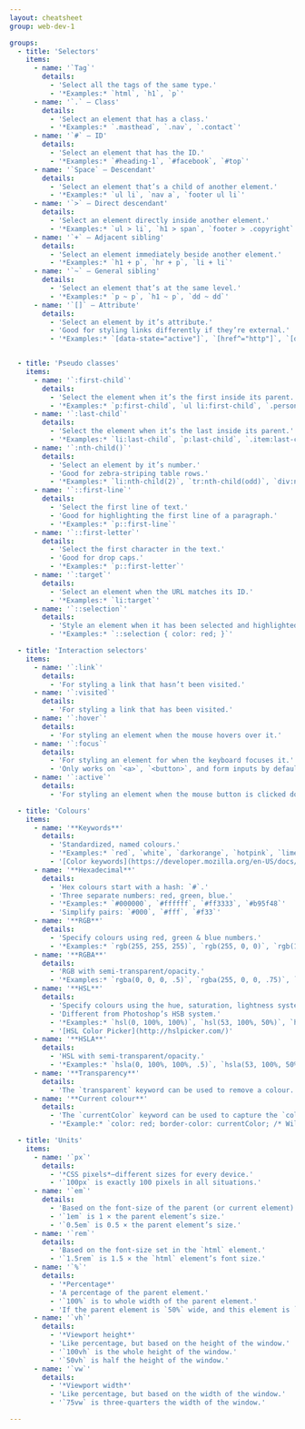 ```yaml
---
layout: cheatsheet
group: web-dev-1

groups:
  - title: 'Selectors'
    items:
      - name: '`Tag`'
        details:
          - 'Select all the tags of the same type.'
          - '*Examples:* `html`, `h1`, `p`'
      - name: '`.` — Class'
        details:
          - 'Select an element that has a class.'
          - '*Examples:* `.masthead`, `.nav`, `.contact`'
      - name: '`#` — ID'
        details:
          - 'Select an element that has the ID.'
          - '*Examples:* `#heading-1`, `#facebook`, `#top`'
      - name: '`Space` — Descendant'
        details:
          - 'Select an element that’s a child of another element.'
          - '*Examples:* `ul li`, `nav a`, `footer ul li`'
      - name: '`>` — Direct descendant'
        details:
          - 'Select an element directly inside another element.'
          - '*Examples:* `ul > li`, `h1 > span`, `footer > .copyright`'
      - name: '`+` — Adjacent sibling'
        details:
          - 'Select an element immediately beside another element.'
          - '*Examples:* `h1 + p`, `hr + p`, `li + li`'
      - name: '`~` — General sibling'
        details:
          - 'Select an element that’s at the same level.'
          - '*Examples:* `p ~ p`, `h1 ~ p`, `dd ~ dd`'
      - name: '`[]` — Attribute'
        details:
          - 'Select an element by it’s attribute.'
          - 'Good for styling links differently if they’re external.'
          - '*Examples:* `[data-state="active"]`, `[href^="http"]`, `[download]`'


  - title: 'Pseudo classes'
    items:
      - name: '`:first-child`'
        details:
          - 'Select the element when it’s the first inside its parent.'
          - '*Examples:* `p:first-child`, `ul li:first-child`, `.person:first-child`'
      - name: '`:last-child`'
        details:
          - 'Select the element when it’s the last inside its parent.'
          - '*Examples:* `li:last-child`, `p:last-child`, `.item:last-child`'
      - name: '`:nth-child()`'
        details:
          - 'Select an element by it’s number.'
          - 'Good for zebra-striping table rows.'
          - '*Examples:* `li:nth-child(2)`, `tr:nth-child(odd)`, `div:nth-child(5n)`'
      - name: '`::first-line`'
        details:
          - 'Select the first line of text.'
          - 'Good for highlighting the first line of a paragraph.'
          - '*Examples:* `p::first-line`'
      - name: '`::first-letter`'
        details:
          - 'Select the first character in the text.'
          - 'Good for drop caps.'
          - '*Examples:* `p::first-letter`'
      - name: '`:target`'
        details:
          - 'Select an element when the URL matches its ID.'
          - '*Examples:* `li:target`'
      - name: '`::selection`'
        details:
          - 'Style an element when it has been selected and highlighted.'
          - '*Examples:* `::selection { color: red; }`'

  - title: 'Interaction selectors'
    items:
      - name: '`:link`'
        details:
          - 'For styling a link that hasn’t been visited.'
      - name: '`:visited`'
        details:
          - 'For styling a link that has been visited.'
      - name: '`:hover`'
        details:
          - 'For styling an element when the mouse hovers over it.'
      - name: '`:focus`'
        details:
          - 'For styling an element for when the keyboard focuses it.'
          - 'Only works on `<a>`, `<button>`, and form inputs by default.'
      - name: '`:active`'
        details:
          - 'For styling an element when the mouse button is clicked down on it.'

  - title: 'Colours'
    items:
      - name: '**Keywords**'
        details:
          - 'Standardized, named colours.'
          - '*Examples:* `red`, `white`, `darkorange`, `hotpink`, `limegreen`'
          - '[Color keywords](https://developer.mozilla.org/en-US/docs/Web/CSS/color_value#Color_keywords).'
      - name: '**Hexadecimal**'
        details:
          - 'Hex colours start with a hash: `#`.'
          - 'Three separate numbers: red, green, blue.'
          - '*Examples:* `#000000`, `#ffffff`, `#ff3333`, `#b95f48`'
          - 'Simplify pairs: `#000`, `#fff`, `#f33`'
      - name: '**RGB**'
        details:
          - 'Specify colours using red, green & blue numbers.'
          - '*Examples:* `rgb(255, 255, 255)`, `rgb(255, 0, 0)`, `rgb(124, 65, 99)`'
      - name: '**RGBA**'
        details:
          - 'RGB with semi-transparent/opacity.'
          - '*Examples:* `rgba(0, 0, 0, .5)`, `rgba(255, 0, 0, .75)`, `rgba(124, 65, 99, .8)`'
      - name: '**HSL**'
        details:
          - 'Specify colours using the hue, saturation, lightness system.'
          - 'Different from Photoshop’s HSB system.'
          - '*Examples:* `hsl(0, 100%, 100%)`, `hsl(53, 100%, 50%)`, `hsl(167, 38%, 59%)`'
          - '[HSL Color Picker](http://hslpicker.com/)'
      - name: '**HSLA**'
        details:
          - 'HSL with semi-transparent/opacity.'
          - '*Examples:* `hsla(0, 100%, 100%, .5)`, `hsla(53, 100%, 50%, .7)`, `hsla(167, 38%, 59%, .3)`'
      - name: '**Transparency**'
        details:
          - 'The `transparent` keyword can be used to remove a colour.'
      - name: '**Current colour**'
        details:
          - 'The `currentColor` keyword can be used to capture the `color` of the same element.'
          - '*Example:* `color: red; border-color: currentColor; /* Will be red */`'

  - title: 'Units'
    items:
      - name: '`px`'
        details:
          - '*CSS pixels*—different sizes for every device.'
          - '`100px` is exactly 100 pixels in all situations.'
      - name: '`em`'
        details:
          - 'Based on the font-size of the parent (or current element).'
          - '`1em` is 1 × the parent element’s size.'
          - '`0.5em` is 0.5 × the parent element’s size.'
      - name: '`rem`'
        details:
          - 'Based on the font-size set in the `html` element.'
          - '`1.5rem` is 1.5 × the `html` element’s font size.'
      - name: '`%`'
        details:
          - '*Percentage*'
          - 'A percentage of the parent element.'
          - '`100%` is to whole width of the parent element.'
          - 'If the parent element is `50%` wide, and this element is `50%` wide, then it only takes up `25%` of the original grand parent element.'
      - name: '`vh`'
        details:
          - '*Viewport height*'
          - 'Like percentage, but based on the height of the window.'
          - '`100vh` is the whole height of the window.'
          - '`50vh` is half the height of the window.'
      - name: '`vw`'
        details:
          - '*Viewport width*'
          - 'Like percentage, but based on the width of the window.'
          - '`75vw` is three-quarters the width of the window.'

---
```

